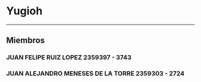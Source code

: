 # Yugioh 
---
## Miembros
### JUAN FELIPE RUIZ LOPEZ  2359397 - 3743
### JUAN ALEJANDRO MENESES DE LA TORRE  2359303 - 2724
